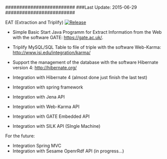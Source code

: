 #########################
###Last Update: 2015-06-29
#########################

EAT (Extraction and Triplify)
[![Release](https://img.shields.io/github/release/p4535992/EAT.svg?label=maven)](https://jitpack.io/p4535992/EAT)

- Simple Basic Start Java Programm for Extract Information from the Web with the software GATE: https://gate.ac.uk/.
- Triplify MySQL/SQL Table to file of triple with the software Web-Karma: http://www.isi.edu/integration/karma/
- Support the management of the database with the software Hibernate version 4: http://hibernate.org/

- Integration with Hibernate 4 (almost done just finish the last test)
- Integration with spring framework
- Integration with Jena API
- Integration with Web-Karma API
- Integration with GATE Embedded API
- Integration with SILK API (SIngle Machine)

For the future:

- Integration Spring MVC
- Integration with Sesame OpenrRdf API (in progress...)

